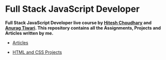 # Full Stack JavaScript Developer

**Full Stack JavaScript Developer live course by [Hitesh Choudhary](https://www.linkedin.com/in/hiteshchoudhary/) and [Anurag Tiwari](https://www.linkedin.com/in/anuragtiwarime/). This repository contains all the Assignments, Projects and Articles written by me.**

- [Articles](https://github.com/K-Subramanyeshwara/Full-Stack-JavaScript_Developer-2/tree/main/Articles)

- [HTML and CSS Projects](https://github.com/K-Subramanyeshwara/Full-Stack-JavaScript_Developer-2/tree/main/HTML%20%26%20CSS%20Projects)
